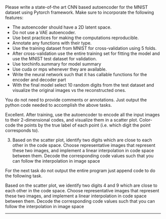 Please write a state-of-the art CNN based autoencoder for the MNIST dataset using Pytorch framework. Make sure 
to incorporate the following features:

* The autoencoder should have a 2D latent space. 
* Do not use a VAE autoencoder.
* Use best practices for making the computations reproducible. 
* Annotate any functions with their type.
* Use the training dataset from MNIST for cross-validation using 5 folds.
* After cross-validation use the entire training set for fitting the model and use the MNIST test dataset for validation.
* Use torchinfo.summary for model summary
* Use cuda or mps whenever they are available.
* Write the neural network such that it has callable functions for the encoder and decoder part
* With the final model select 10 random digits from the test dataset and visualize the original images vs the reconstructed ones.

You do not need to provide comments or annotations. Just output the python code needed to accomplish the above tasks.





Excellent. 
After training, use the autoencoder to encode all the input images to their
2-dimensional codes, and visualize them in a scatter plot. Color-code the
points by the true label of each point (i.e. which digit the point corresponds
to).


3. Based on the scatter plot, identify two digits which are close to each other
in the code space. Choose representative images that represent these two
images, and implement a linear interpolation in code space between them.
Decode the corresponding code values such that you can follow the interpolation in image space

For the next task do not output the entire program just append code to do the following task.

Based on the scatter plot, we identify two digits 4 and 9 which are close to each other
in the code space. Choose representative images that represent these two
images, and implement a linear interpolation in code space between them.
Decode the corresponding code values such that you can follow the interpolation in image space

---
